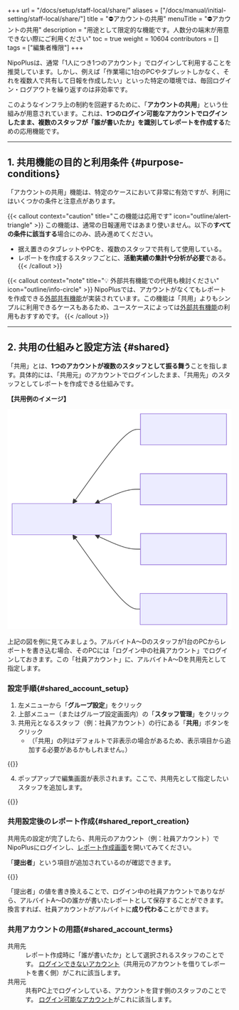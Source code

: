 +++
url = "/docs/setup/staff-local/share/"
aliases = ["/docs/manual/initial-setting/staff-local/share/"]
title = "⛔アカウントの共用"
menuTitle = "⛔アカウントの共用"
description = "用途として限定的な機能です。人数分の端末が用意できない際にご利用ください"
toc = true
weight = 10604
contributors = []
tags = ["編集者権限"]
+++

NipoPlusは、通常「1人につき1つのアカウント」でログインして利用することを推奨しています。しかし、例えば「作業場に1台のPCやタブレットしかなく、それを複数人で共有して日報を作成したい」といった特定の環境では、毎回ログイン・ログアウトを繰り返すのは非効率です。

このようなインフラ上の制約を回避するために、「**アカウントの共用**」という仕組みが用意されています。これは、**1つのログイン可能なアカウントでログインしたまま、複数のスタッフが「誰が書いたか」を識別してレポートを作成する**ための応用機能です。

---

## 1. 共用機能の目的と利用条件 {#purpose-conditions}

「アカウントの共用」機能は、特定のケースにおいて非常に有効ですが、利用にはいくつかの条件と注意点があります。

{{< callout context="caution" title="この機能は応用です" icon="outline/alert-triangle" >}}
この機能は、通常の日報運用ではあまり使いません。以下の**すべての条件に該当する**場合にのみ、読み進めてください。

- 据え置きのタブレットやPCを、複数のスタッフで共有して使用している。
- レポートを作成するスタッフごとに、**活動実績の集計や分析が必要**である。
  {{< /callout >}}

{{< callout context="note" title="💡 外部共有機能での代用も検討ください" icon="outline/info-circle" >}}
NipoPlusでは、アカウントがなくてもレポートを作成できる[外部共有機能](/docs/manual/write-report/outside/)が実装されています。この機能は「共用」よりもシンプルに利用できるケースもあるため、ユースケースによっては[外部共有機能](/docs/manual/write-report/outside/)の利用もおすすめです。
{{< /callout >}}

---

## 2. 共用の仕組みと設定方法 {#shared}

「共用」とは、**1つのアカウントが複数のスタッフとして振る舞う**ことを指します。具体的には、「共用元」のアカウントでログインしたまま、「共用先」のスタッフとしてレポートを作成できる仕組みです。

**【共用例のイメージ】**

<img src="img/shareimg.svg" />

上記の図を例に見てみましょう。アルバイトA〜Dのスタッフが1台のPCからレポートを書き込む場合、そのPCには「ログイン中の社員アカウント」でログインしておきます。この「社員アカウント」に、アルバイトA〜Dを共用先として指定します。

### 設定手順{#shared_account_setup}

1.  左メニューから「**グループ設定**」をクリック
2.  上部メニュー（またはグループ設定画面内）の「**スタッフ管理**」をクリック
3.  共用元となるスタッフ（例：社員アカウント）の行にある「**共用**」ボタンをクリック
    - （「共用」の列はデフォルトで非表示の場合があるため、表示項目から追加する必要があるかもしれません。）

{{<iTablet filename="img/shared" msg="「共用」の列は、デフォルトでは非表示になっている場合があります。表示項目から追加して操作してください。" alice="ok">}}

4.  ポップアップで編集画面が表示されます。ここで、共用先として指定したいスタッフを追加します。

{{<iTablet filename="img/sharedSetting" msg="共用先に追加したいスタッフを一覧から選択してください。ここで選択したスタッフが、共用元アカウントでレポートを作成できるようになります。" alice="ok">}}

### 共用設定後のレポート作成{#shared_report_creation}

共用先の設定が完了したら、共用元のアカウント（例：社員アカウント）でNipoPlusにログインし、[レポート作成画面](/docs/manual/write-report/write/)を開いてみてください。

「**提出者**」という項目が追加されているのが確認できます。

{{<iTablet filename="img/writeReport" msg="社員アカウントでログインしたまま、アルバイトA〜Dの誰がレポートを書いたかを選択できます。これが共用の効果です。" alice="ok">}}

「提出者」の値を書き換えることで、ログイン中の社員アカウントでありながら、アルバイトA〜Dの誰かが書いたレポートとして保存することができます。換言すれば、社員アカウントがアルバイトに**成り代わる**ことができます。

### 共用アカウントの用語{#shared_account_terms}

<dl class="basic">
<dt>共用先</dt>
<dd>
    レポート作成時に「誰が書いたか」として選択されるスタッフのことです。
    <a href="/docs/setup/staff-global/make/">ログインできないアカウント</a>（共用元のアカウントを借りてレポートを書く側）がこれに該当します。
</dd>
<dt>共用元</dt>
<dd>
    共有PC上でログインしている、アカウントを貸す側のスタッフのことです。
    <a href="/docs/setup/staff-global/make/">ログイン可能なアカウント</a>がこれに該当します。
</dd>
</dl>
